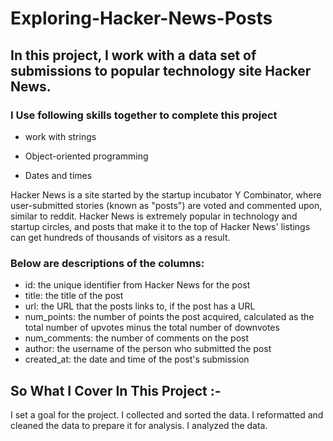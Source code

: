 # Exploring-Hacker-News-Posts
## In this project, I work with a data set of submissions to popular technology site Hacker News.
### I Use following skills together to complete this project
- work with strings

- Object-oriented programming

- Dates and times


Hacker News is a site started by the startup incubator Y Combinator, where user-submitted stories (known as "posts") are voted and commented upon, similar to reddit. Hacker News is extremely popular in technology and startup circles, and posts that make it to the top of Hacker News' listings can get hundreds of thousands of visitors as a result.


### Below are descriptions of the columns:

- id: the unique identifier from Hacker News for the post
- title: the title of the post
- url: the URL that the posts links to, if the post has a URL
- num_points: the number of points the post acquired, calculated as the total number of upvotes minus the total number of downvotes
- num_comments: the number of comments on the post
- author: the username of the person who submitted the post
- created_at: the date and time of the post's submission



## So What I Cover In This Project :-
I set a goal for the project.
I collected and sorted the data.
I reformatted and cleaned the data to prepare it for analysis.
I analyzed the data.
